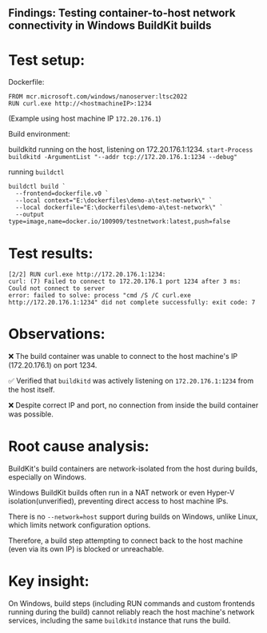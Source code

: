 ## Findings: Testing container-to-host network connectivity in Windows BuildKit builds

# Test setup:

Dockerfile:

```aiignore
FROM mcr.microsoft.com/windows/nanoserver:ltsc2022
RUN curl.exe http://<hostmachineIP>:1234
```

(Example using host machine IP `172.20.176.1`)

Build environment:

buildkitd running on the host, listening on 172.20.176.1:1234.
`start-Process buildkitd -ArgumentList "--addr tcp://172.20.176.1:1234 --debug"`

running  `buildctl`

```aiignore
buildctl build `
  --frontend=dockerfile.v0 `
  --local context="E:\dockerfiles\demo-a\test-network\" `
  --local dockerfile="E:\dockerfiles\demo-a\test-network\" `
  --output type=image,name=docker.io/100909/testnetwork:latest,push=false
```

# Test results:

```aiignore
[2/2] RUN curl.exe http://172.20.176.1:1234:
curl: (7) Failed to connect to 172.20.176.1 port 1234 after 3 ms: Could not connect to server
error: failed to solve: process "cmd /S /C curl.exe http://172.20.176.1:1234" did not complete successfully: exit code: 7

```

# Observations:
❌ The build container was unable to connect to the host machine's IP (172.20.176.1) on port 1234.

✅ Verified that `buildkitd` was actively listening on `172.20.176.1:1234` from the host itself.

❌ Despite correct IP and port, no connection from inside the build container was possible.

# Root cause analysis:
BuildKit's build containers are network-isolated from the host during builds, especially on Windows.

Windows BuildKit builds often run in a NAT network or even Hyper-V isolation(unverified), preventing direct access to host machine IPs.

There is no `--network=host` support during builds on Windows, unlike Linux, which limits network configuration options.

Therefore, a build step attempting to connect back to the host machine (even via its own IP) is blocked or unreachable.

# Key insight:
On Windows, build steps (including RUN commands and custom frontends running during the build) cannot reliably reach the host machine's network services, including the same `buildkitd` instance that runs the build.